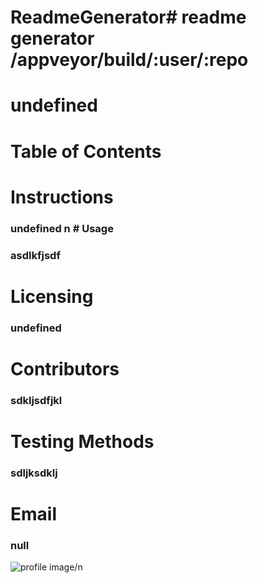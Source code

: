 # ReadmeGenerator# readme generator 	/appveyor/build/:user/:repo 
 # undefined 
 # Table of Contents 
 ###  
 # Instructions 
 ### undefined n # Usage 
 ### asdlkfjsdf 
 # Licensing 
 ### undefined 
 # Contributors 
 ### sdkljsdfjkl 
 # Testing Methods 
 ### sdljksdklj 
 # Email 
 ### null 
 ![profile image](https://avatars1.githubusercontent.com/u/57119635?v=4)/n